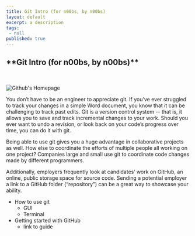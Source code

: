 ```yaml
---
title: Git Intro (for n00bs, by n00bs)
layout: default
excerpt: a description
tags:
 - null
published: true
---
```


<h2>**Git Intro (for n00bs, by n00bs)**</h2> </br>

![Github's Homepage](http://i.imgur.com/bnOkj99.png) </br>

You don’t have to be an engineer to appreciate git. If you’ve ever struggled to track your changes in a simple Word document, you know that it can be challenging to track past edits. Git is a version control system -- that is, it allows you to save and track incremental changes to your work. Should you ever want to undo a revision, or look back on your code’s progress over time, you can do it with git.

Being able to use git gives you a huge advantage in collaborative projects as well. How else to coordinate the efforts of multiple people all working on one project? Companies large and small use git to coordinate code changes made by different programmers.

Additionally, employers frequently look at candidates’ work on GitHub, an online, public storage space for source code. Sending a potential employer a link to a GitHub folder (“repository”) can be a great way to showcase your ability.

* How to use git
    * GUI
    * Terminal
* Getting started with GitHub
    * link to guide
